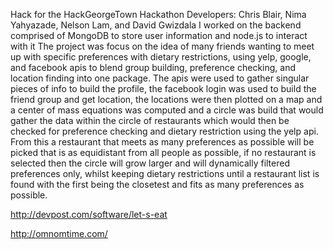 Hack for the HackGeorgeTown Hackathon
Developers: Chris Blair, Nima Yahyazade, Nelson Lam, and David Gwizdala
I worked on the backend comprised of MongoDB to store user information and node.js to interact with it
The project was focus on the idea of many friends wanting to meet up with specific preferences with dietary
restrictions, using yelp, google, and facebook apis to blend group building, preference checking, and location
finding into one package. The apis were used to gather singular pieces of info to build the profile, the facebook login was 
used to build the friend group and get location, the locations were then plotted on a map and a center of mass equations was 
computed and a circle was build that would gather the data within the circle of restaurants which would then be checked for 
preference checking and dietary restriction using the yelp api. From this a restaurant that meets as many preferences as possible 
will be picked that is as equidistant from all people as possible, if no restaurant is selected then the circle will grow larger 
and will dynamically filtered preferences only, whilst keeping dietary restrictions until a restaurant list is found with the first 
being the closetest and fits as many preferences as possible.

http://devpost.com/software/let-s-eat

http://omnomtime.com/
